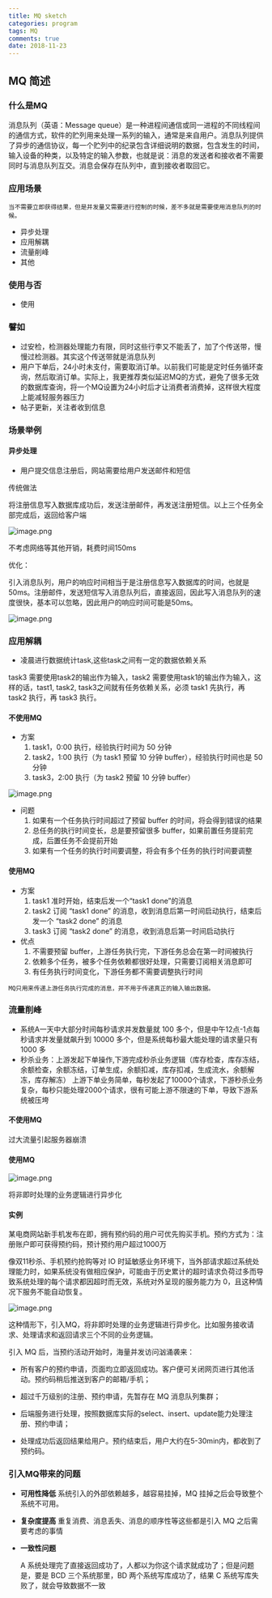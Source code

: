 ```yaml
---
title: MQ sketch
categories: program
tags: MQ
comments: true
date: 2018-11-23
---
```


## MQ 简述

### 什么是MQ

消息队列（英语：Message queue）是一种进程间通信或同一进程的不同线程间的通信方式，软件的贮列用来处理一系列的输入，通常是来自用户。消息队列提供了异步的通信协议，每一个贮列中的纪录包含详细说明的数据，包含发生的时间，输入设备的种类，以及特定的输入参数，也就是说：消息的发送者和接收者不需要同时与消息队列互交。消息会保存在队列中，直到接收者取回它。 

### 应用场景

`当不需要立即获得结果，但是并发量又需要进行控制的时候，差不多就是需要使用消息队列的时候。`

- 异步处理
- 应用解耦
- 流量削峰
- 其他

### 使用与否

- 使用


### 譬如

- 过安检，检测器处理能力有限，同时这些行李又不能丢了，加了个传送带，慢慢过检测器。其实这个传送带就是消息队列
- 用户下单后，24小时未支付，需要取消订单。以前我们可能是定时任务循环查询，然后取消订单。实际上，我更推荐类似延迟MQ的方式，避免了很多无效的数据库查询，将一个MQ设置为24小时后才让消费者消费掉，这样很大程度上能减轻服务器压力
- 帖子更新，关注者收到信息

### 场景举例

#### 异步处理

- 用户提交信息注册后，网站需要给用户发送邮件和短信

传统做法

将注册信息写入数据库成功后，发送注册邮件，再发送注册短信。以上三个任务全部完成后，返回给客户端

![image.png](https://upload-images.jianshu.io/upload_images/3625649-8c99197d62d75a8d.png?imageMogr2/auto-orient/strip%7CimageView2/2/w/1240)

不考虑网络等其他开销，耗费时间150ms

优化：

引入消息队列，用户的响应时间相当于是注册信息写入数据库的时间，也就是50ms。注册邮件，发送短信写入消息队列后，直接返回，因此写入消息队列的速度很快，基本可以忽略，因此用户的响应时间可能是50ms。



![image.png](https://upload-images.jianshu.io/upload_images/3625649-4e11f0cf468eae74.png?imageMogr2/auto-orient/strip%7CimageView2/2/w/1240)

### 应用解耦

- 凌晨进行数据统计task,这些task之间有一定的数据依赖关系

task3 需要使用task2的输出作为输入，task2 需要使用task1的输出作为输入，这样的话，tast1, task2, task3之间就有任务依赖关系，必须 task1 先执行，再 task2 执行，再 task3 执行。

#### 不使用MQ

- 方案
  1. task1，0:00 执行，经验执行时间为 50 分钟
  2. task2，1:00 执行（为 task1 预留 10 分钟 buffer），经验执行时间也是 50 分钟
  3. task3，2:00 执行（为 task2 预留 10 分钟 buffer）

![image.png](https://upload-images.jianshu.io/upload_images/3625649-d91218036c0ccc6b.png?imageMogr2/auto-orient/strip%7CimageView2/2/w/740)

- 问题
  1. 如果有一个任务执行时间超过了预留 buffer 的时间，将会得到错误的结果
  2. 总任务的执行时间变长，总是要预留很多 buffer，如果前置任务提前完成，后置任务不会提前开始
  3. 如果有一个任务的执行时间要调整，将会有多个任务的执行时间要调整

#### 使用MQ

- 方案
  1. task1 准时开始，结束后发一个“task1 done”的消息
  2. task2 订阅 “task1 done” 的消息，收到消息后第一时间启动执行，结束后发一个 “task2 done” 的消息
  3. task3 订阅 “task2 done” 的消息，收到消息后第一时间启动执行
- 优点
  1. 不需要预留 buffer，上游任务执行完，下游任务总会在第一时间被执行
  2. 依赖多个任务，被多个任务依赖都很好处理，只需要订阅相关消息即可
  3. 有任务执行时间变化，下游任务都不需要调整执行时间

`MQ只用来传递上游任务执行完成的消息，并不用于传递真正的输入输出数据。`

### 流量削峰

- 系统A一天中大部分时间每秒请求并发数量就 100 多个，但是中午12点-1点每秒请求并发量就飙升到 10000 多个，但是系统每秒最大能处理的请求量只有 1000 多
- 秒杀业务：上游发起下单操作,下游完成秒杀业务逻辑（库存检查，库存冻结，余额检查，余额冻结，订单生成，余额扣减，库存扣减，生成流水，余额解冻，库存解冻）
  上游下单业务简单，每秒发起了10000个请求，下游秒杀业务复杂，每秒只能处理2000个请求，很有可能上游不限速的下单，导致下游系统被压垮

#### 不使用MQ

过大流量引起服务器崩溃

#### 使用MQ

![image.png](https://upload-images.jianshu.io/upload_images/3625649-549ab8216b0dfa8e.png?imageMogr2/auto-orient/strip%7CimageView2/2/w/1240)

将非即时处理的业务逻辑进行异步化

#### 实例

某电商网站新手机发布在即，拥有预约码的用户可优先购买手机。预约方式为：注册账户即可获得预约码，预计预约用户超过1000万

像双11秒杀、手机预约抢购等对 IO 时延敏感业务环境下，当外部请求超过系统处理能力时，如果系统没有做相应保护，可能由于历史累计的超时请求负荷过多而导致系统处理的每个请求都因超时而无效，系统对外呈现的服务能力为 0，且这种情况下服务不能自动恢复。

![image.png](https://upload-images.jianshu.io/upload_images/3625649-2ff42caa2e272674.png?imageMogr2/auto-orient/strip%7CimageView2/2/w/500)

这种情形下，引入MQ，将非即时处理的业务逻辑进行异步化。比如服务接收请求、处理请求和返回请求三个不同的业务逻辑。

引入 MQ 后，当预约活动开始时，海量并发访问汹涌袭来：

- 所有客户的预约申请，页面均立即返回成功。客户便可关闭网页进行其他活动。预约码稍后推送到客户的邮箱/手机；

- 超过千万级别的注册、预约申请，先暂存在 MQ 消息队列集群；

- 后端服务进行处理，按照数据库实际的select、insert、update能力处理注册、预约申请；

- 处理成功后返回结果给用户。预约结束后，用户大约在5-30min内，都收到了预约码。



### 引入MQ带来的问题

- **可用性降低** 系统引入的外部依赖越多，越容易挂掉，MQ 挂掉之后会导致整个系统不可用。

- **复杂度提高** 重复消费、消息丢失、消息的顺序性等这些都是引入 MQ 之后需要考虑的事情

- **一致性问题** 

  A 系统处理完了直接返回成功了，人都以为你这个请求就成功了；但是问题是，要是 BCD 三个系统那里，BD 两个系统写库成功了，结果 C 系统写库失败了，就会导致数据不一致